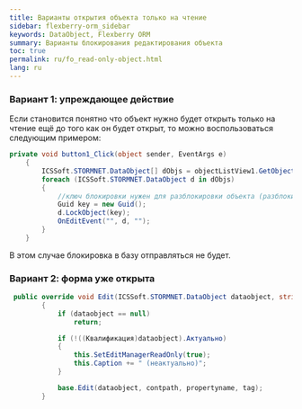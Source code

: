 ```yaml
---
title: Варианты открытия объекта только на чтение
sidebar: flexberry-orm_sidebar
keywords: DataObject, Flexberry ORM
summary: Варианты блокирования редактирования объекта
toc: true
permalink: ru/fo_read-only-object.html
lang: ru
---
```


### Вариант 1: упреждающее действие

Если становится понятно что объект нужно будет открыть только на чтение ещё до того как он будет открыт, то можно воспользоваться следующим примером:

```csharp
private void button1_Click(object sender, EventArgs e)
    { 
        ICSSoft.STORMNET.DataObject[] dObjs = objectListView1.GetObjectsByMarks();
        foreach (ICSSoft.STORMNET.DataObject d in dObjs)
        {
            //ключ блокировки нужен для разблокировки объекта (разблокировать объект другим ключом будет невозможно).
            Guid key = new Guid();
            d.LockObject(key);
            OnEditEvent("", d, "");
        }
    }
```

В этом случае блокировка в базу отправляться не будет.

### Вариант 2: форма уже открыта

```csharp
 public override void Edit(ICSSoft.STORMNET.DataObject dataobject, string contpath, string propertyname, object tag)
        {
            if (dataobject == null)
                return;

            if (!((Квалификация)dataobject).Актуально)
            {
                this.SetEditManagerReadOnly(true);
                this.Caption += " (неактуально)";
            }

            base.Edit(dataobject, contpath, propertyname, tag);
        }
```